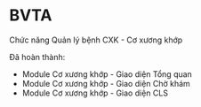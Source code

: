 # BVTA
Chức năng Quản lý bệnh CXK - Cơ xương khớp

Đã hoàn thành:
- Module Cơ xương khớp - Giao diện Tổng quan
- Module Cơ xương khớp - Giao diện Chờ khám
- Module Cơ xương khớp - Giao diện CLS
